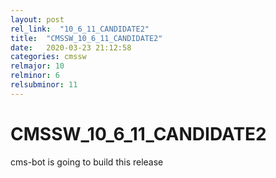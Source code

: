 ```yaml
---
layout: post
rel_link:  "10_6_11_CANDIDATE2"
title:  "CMSSW_10_6_11_CANDIDATE2"
date:   2020-03-23 21:12:58
categories: cmssw
relmajor: 10
relminor: 6
relsubminor: 11
---
```


# CMSSW_10_6_11_CANDIDATE2
cms-bot is going to build this release